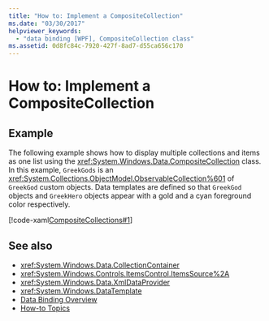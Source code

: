 ```yaml
---
title: "How to: Implement a CompositeCollection"
ms.date: "03/30/2017"
helpviewer_keywords:
  - "data binding [WPF], CompositeCollection class"
ms.assetid: 0d8fc84c-7920-427f-8ad7-d55ca656c170
---
```

# How to: Implement a CompositeCollection
## Example
 The following example shows how to display multiple collections and items as one list using the <xref:System.Windows.Data.CompositeCollection> class. In this example, `GreekGods` is an <xref:System.Collections.ObjectModel.ObservableCollection%601> of `GreekGod` custom objects. Data templates are defined so that `GreekGod` objects and `GreekHero` objects appear with a gold and a cyan foreground color respectively.

 [!code-xaml[CompositeCollections#1](~/samples/snippets/csharp/VS_Snippets_Wpf/CompositeCollections/CS/Window1.xaml#1)]

## See also

- <xref:System.Windows.Data.CollectionContainer>
- <xref:System.Windows.Controls.ItemsControl.ItemsSource%2A>
- <xref:System.Windows.Data.XmlDataProvider>
- <xref:System.Windows.DataTemplate>
- [Data Binding Overview](../../../desktop-wpf/data/data-binding-overview.md)
- [How-to Topics](data-binding-how-to-topics.md)
